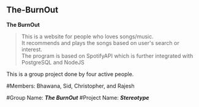 ## The-BurnOut
**The BurnOut**
> This is a website for people who loves songs/music.<br>
> It recommends and plays the songs based on user's search or interest.<br>
> The program is based on SpotifyAPI which is further integrated with PostgreSQL and NodeJS<br>

This is a group project done by four active people.


#Members: Bhawana, Sid, Christopher, and Rajesh

#Group Name: **_The BurnOut_**
#Project Name: **_Stereotype_**


